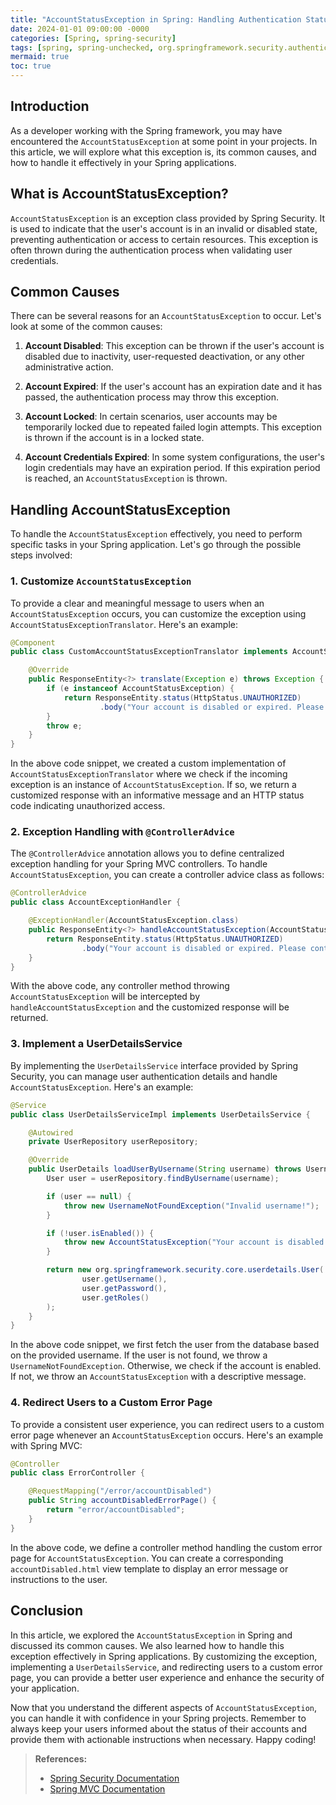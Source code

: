 ```yaml
---
title: "AccountStatusException in Spring: Handling Authentication Status Exceptions"
date: 2024-01-01 09:00:00 -0000
categories: [Spring, spring-security]
tags: [spring, spring-unchecked, org.springframework.security.authentication]
mermaid: true
toc: true
---
```


## Introduction

As a developer working with the Spring framework, you may have encountered the `AccountStatusException` at some point in your projects. In this article, we will explore what this exception is, its common causes, and how to handle it effectively in your Spring applications.

## What is AccountStatusException?

`AccountStatusException` is an exception class provided by Spring Security. It is used to indicate that the user's account is in an invalid or disabled state, preventing authentication or access to certain resources. This exception is often thrown during the authentication process when validating user credentials.

## Common Causes

There can be several reasons for an `AccountStatusException` to occur. Let's look at some of the common causes:

1. **Account Disabled**: This exception can be thrown if the user's account is disabled due to inactivity, user-requested deactivation, or any other administrative action.

2. **Account Expired**: If the user's account has an expiration date and it has passed, the authentication process may throw this exception.

3. **Account Locked**: In certain scenarios, user accounts may be temporarily locked due to repeated failed login attempts. This exception is thrown if the account is in a locked state.

4. **Account Credentials Expired**: In some system configurations, the user's login credentials may have an expiration period. If this expiration period is reached, an `AccountStatusException` is thrown.

## Handling AccountStatusException

To handle the `AccountStatusException` effectively, you need to perform specific tasks in your Spring application. Let's go through the possible steps involved:

### 1. Customize `AccountStatusException`

To provide a clear and meaningful message to users when an `AccountStatusException` occurs, you can customize the exception using `AccountStatusExceptionTranslator`. Here's an example:

```java
@Component
public class CustomAccountStatusExceptionTranslator implements AccountStatusExceptionTranslator {

    @Override
    public ResponseEntity<?> translate(Exception e) throws Exception {
        if (e instanceof AccountStatusException) {
            return ResponseEntity.status(HttpStatus.UNAUTHORIZED)
                    .body("Your account is disabled or expired. Please contact the administrator for assistance.");
        }
        throw e;
    }
}
```

In the above code snippet, we created a custom implementation of `AccountStatusExceptionTranslator` where we check if the incoming exception is an instance of `AccountStatusException`. If so, we return a customized response with an informative message and an HTTP status code indicating unauthorized access.

### 2. Exception Handling with `@ControllerAdvice`

The `@ControllerAdvice` annotation allows you to define centralized exception handling for your Spring MVC controllers. To handle `AccountStatusException`, you can create a controller advice class as follows:

```java
@ControllerAdvice
public class AccountExceptionHandler {

    @ExceptionHandler(AccountStatusException.class)
    public ResponseEntity<?> handleAccountStatusException(AccountStatusException e) {
        return ResponseEntity.status(HttpStatus.UNAUTHORIZED)
                .body("Your account is disabled or expired. Please contact the administrator for assistance.");
    }
}
```

With the above code, any controller method throwing `AccountStatusException` will be intercepted by `handleAccountStatusException` and the customized response will be returned.

### 3. Implement a UserDetailsService

By implementing the `UserDetailsService` interface provided by Spring Security, you can manage user authentication details and handle `AccountStatusException`. Here's an example:

```java
@Service
public class UserDetailsServiceImpl implements UserDetailsService {

    @Autowired
    private UserRepository userRepository;

    @Override
    public UserDetails loadUserByUsername(String username) throws UsernameNotFoundException {
        User user = userRepository.findByUsername(username);

        if (user == null) {
            throw new UsernameNotFoundException("Invalid username!");
        }

        if (!user.isEnabled()) {
            throw new AccountStatusException("Your account is disabled or expired. Please contact the administrator for assistance.");
        }

        return new org.springframework.security.core.userdetails.User(
                user.getUsername(),
                user.getPassword(),
                user.getRoles()
        );
    }
}
```

In the above code snippet, we first fetch the user from the database based on the provided username. If the user is not found, we throw a `UsernameNotFoundException`. Otherwise, we check if the account is enabled. If not, we throw an `AccountStatusException` with a descriptive message.

### 4. Redirect Users to a Custom Error Page

To provide a consistent user experience, you can redirect users to a custom error page whenever an `AccountStatusException` occurs. Here's an example with Spring MVC:

```java
@Controller
public class ErrorController {

    @RequestMapping("/error/accountDisabled")
    public String accountDisabledErrorPage() {
        return "error/accountDisabled";
    }
}
```

In the above code, we define a controller method handling the custom error page for `AccountStatusException`. You can create a corresponding `accountDisabled.html` view template to display an error message or instructions to the user.

## Conclusion

In this article, we explored the `AccountStatusException` in Spring and discussed its common causes. We also learned how to handle this exception effectively in Spring applications. By customizing the exception, implementing a `UserDetailsService`, and redirecting users to a custom error page, you can provide a better user experience and enhance the security of your application.

Now that you understand the different aspects of `AccountStatusException`, you can handle it with confidence in your Spring projects. Remember to always keep your users informed about the status of their accounts and provide them with actionable instructions when necessary. Happy coding!

> **References:**
> - [Spring Security Documentation](https://docs.spring.io/spring-security/site/docs/current/reference/html5/#authentication-account-status)
> - [Spring MVC Documentation](https://docs.spring.io/spring-framework/docs/current/reference/html/web.html#mvc-ann-controller-advice)
